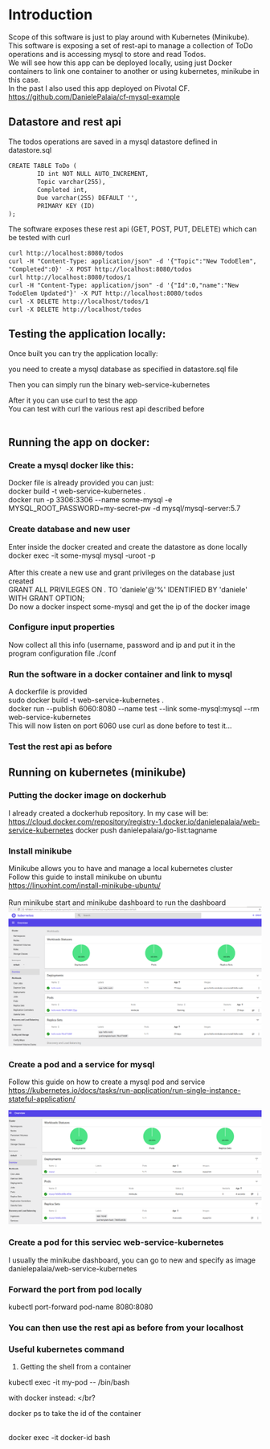 # Introduction

Scope of this software is just to play around with Kubernetes (Minikube). </br>
This software is exposing a set of rest-api to manage a collection of ToDo operations and is accessing mysql to store and read Todos. </br>
We will see how this app can be deployed locally, using just Docker containers to link one container to another or using kubernetes, minikube in this case. </br>
In the past I also used this app deployed on Pivotal CF.
https://github.com/DanielePalaia/cf-mysql-example </br>

## Datastore and rest api

The todos operations are saved in a mysql datastore defined in datastore.sql

```
CREATE TABLE ToDo (
	    ID int NOT NULL AUTO_INCREMENT,
	    Topic varchar(255),
	    Completed int,
	    Due varchar(255) DEFAULT '',
	    PRIMARY KEY (ID)
);
```

The software exposes these rest api (GET, POST, PUT, DELETE) which can be tested with curl
```
curl http://localhost:8080/todos
curl -H "Content-Type: application/json" -d '{"Topic":"New TodoElem", "Completed":0}' -X POST http://localhost:8080/todos
curl http://localhost:8080/todos/1
curl -H "Content-Type: application/json" -d '{"Id":0,"name":"New TodoElem Updated"}' -X PUT http://localhost:8080/todos
curl -X DELETE http://localhost/todos/1
curl -X DELETE http://localhost/todos
```

## Testing the application locally:
Once built you can try the application locally: </br>

you need to create a mysql database as specified in datastore.sql file</br>

Then you can simply run the binary web-service-kubernetes

After it you can use curl to test the app </br>
You can test with curl the various rest api described before</br></br>

 
## Running the app on docker:
### Create a mysql docker like this: </br>
Docker file is already provided you can just: </br>
docker build -t web-service-kubernetes . </br>
docker run -p 3306:3306 --name some-mysql -e MYSQL_ROOT_PASSWORD=my-secret-pw -d mysql/mysql-server:5.7 </br>
### Create database and new user
Enter inside the docker created and create the datastore as done locally </br>
docker exec -it some-mysql mysql -uroot -p</br>
</br>
After this create a new use and grant privileges on the database just created </br>
GRANT ALL PRIVILEGES ON *.* TO 'daniele'@'%' IDENTIFIED BY 'daniele' WITH GRANT OPTION; </br>
Do now a docker inspect some-mysql and get the ip of the docker image 
### Configure input properties 
Now collect all this info (username, password and ip and put it in the program configuration file ./conf
### Run the software in a docker container and link to mysql
A dockerfile is provided</br>
sudo  docker build -t web-service-kubernetes .</br>
docker run --publish 6060:8080 --name test --link some-mysql:mysql --rm web-service-kubernetes </br>
This will now listen on port 6060 use curl as done before to test it...</br>
### Test the rest api as before

 
## Running on kubernetes (minikube)

### Putting the docker image on dockerhub
I already created a dockerhub repository. In my case will be:</br>
https://cloud.docker.com/repository/registry-1.docker.io/danielepalaia/web-service-kubernetes
docker push danielepalaia/go-list:tagname</br>

### Install minikube
Minikube allows you to have and manage a local kubernetes cluster </br>
Follow this guide to install minikube on ubuntu </br>
https://linuxhint.com/install-minikube-ubuntu/</br>
</br>
Run minikube start and minikube dashboard to run the dashboard </br>
 ![Screenshot](./images/image1.png)

### Create a pod and a service for mysql
Follow this guide on how to create a mysql pod and service</br>
https://kubernetes.io/docs/tasks/run-application/run-single-instance-stateful-application/

 ![Screenshot](./images/image2.png)

### Create a pod for this serviec web-service-kubernetes
I usually the minikube dashboard, you can go to new and specify as image danielepalaia/web-service-kubernetes

### Forward the port from pod locally
kubectl port-forward pod-name 8080:8080

### You can then use the rest api as before from your localhost

### Useful kubernetes command

1) Getting the shell from a container </br>

kubectl exec -it my-pod -- /bin/bash </br>

with docker instead: </br?

docker ps to take the id of the container

</br>
docker exec -it docker-id bash
</br></br?





 
 
